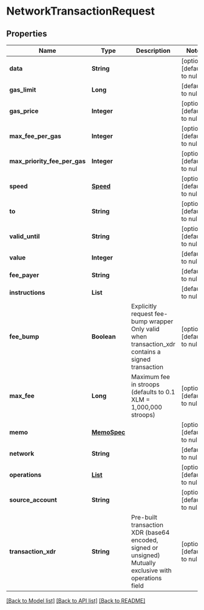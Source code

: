 # NetworkTransactionRequest
## Properties

| Name | Type | Description | Notes |
|------------ | ------------- | ------------- | -------------|
| **data** | **String** |  | [optional] [default to null] |
| **gas\_limit** | **Long** |  | [default to null] |
| **gas\_price** | **Integer** |  | [optional] [default to null] |
| **max\_fee\_per\_gas** | **Integer** |  | [optional] [default to null] |
| **max\_priority\_fee\_per\_gas** | **Integer** |  | [optional] [default to null] |
| **speed** | [**Speed**](Speed.md) |  | [optional] [default to null] |
| **to** | **String** |  | [optional] [default to null] |
| **valid\_until** | **String** |  | [optional] [default to null] |
| **value** | **Integer** |  | [default to null] |
| **fee\_payer** | **String** |  | [default to null] |
| **instructions** | **List** |  | [default to null] |
| **fee\_bump** | **Boolean** | Explicitly request fee-bump wrapper Only valid when transaction_xdr contains a signed transaction | [optional] [default to null] |
| **max\_fee** | **Long** | Maximum fee in stroops (defaults to 0.1 XLM &#x3D; 1,000,000 stroops) | [optional] [default to null] |
| **memo** | [**MemoSpec**](MemoSpec.md) |  | [optional] [default to null] |
| **network** | **String** |  | [default to null] |
| **operations** | [**List**](OperationSpec.md) |  | [optional] [default to null] |
| **source\_account** | **String** |  | [optional] [default to null] |
| **transaction\_xdr** | **String** | Pre-built transaction XDR (base64 encoded, signed or unsigned) Mutually exclusive with operations field | [optional] [default to null] |

[[Back to Model list]](../README.md#documentation-for-models) [[Back to API list]](../README.md#documentation-for-api-endpoints) [[Back to README]](../README.md)

